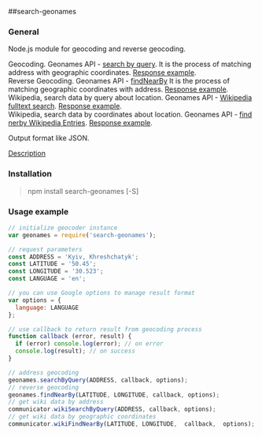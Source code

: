 ##search-geonames

### General
Node.js module for geocoding and reverse geocoding.  

Geocoding. Geonames API - [search by query](http://www.geonames.org/export/geonames-search.html).
It is the process of matching address with geographic coordinates.
[Response example](http://api.geonames.org/findNearbyJSON?lat=47.3&lng=9&username=demo&style=LONG).  
Reverse Geocoding. Geonames API - [findNearBy](http://www.geonames.org/export/web-services.html#findNearby)
It is the process of matching geographic coordinates with address.
[Response example](http://api.geonames.org/findNearbyJSON?lat=47.3&lng=9&username=demo&style=LONG).  
Wikipedia, search data by query about location. Geonames API - [Wikipedia fulltext search](http://www.geonames.org/export/wikipedia-webservice.html#wikipediaSearch).
[Response example](http://api.geonames.org/wikipediaSearchJSON?q=london&username=demo&maxRows=10).  
Wikipedia, search data by coordinates about location. Geonames API - [find nerby Wikipedia Entries](http://www.geonames.org/export/wikipedia-webservice.html#findNearbyWikipedia).
[Response example](http://api.geonames.org/findNearbyWikipediaJSON?lat=47&lng=9&username=demo).  

Output format like JSON.

[Description](http://www.geonames.org/export/#ws)

### Installation
>npm install search-geonames [-S]

### Usage example
```javascript
// initialize geocoder instance
var geonames = require('search-geonames');

// request parameters
const ADDRESS = 'Kyiv, Khreshchatyk';
const LATITUDE = '50.45';
const LONGITUDE = '30.523';
const LANGUAGE = 'en';

// you can use Google options to manage result format
var options = {
  language: LANGUAGE
};

// use callback to return result from geocoding process
function callback (error, result) {
  if (error) console.log(error); // on error
  console.log(result); // on success
}

// address geocoding
geonames.searchByQuery(ADDRESS, callback, options);
// reverse geocoding
geonames.findNearBy(LATITUDE, LONGITUDE, callback, options);
// get wiki data by address
communicator.wikiSearchByQuery(ADDRESS, callback, options);
// get wiki data by geographic coordinates
communicator.wikiFindNearBy(LATITUDE, LONGITUDE,  callback,  options);

```
